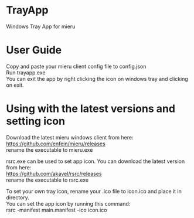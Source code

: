 # TrayApp
Windows Tray App for mieru  

# User Guide
Copy and paste your mieru client config file to config.json  
Run trayapp.exe  
You can exit the app by right clicking the icon on windows tray and clicking on exit.  

# Using with the latest versions and setting icon
Download the latest mieru windows client from here:  
https://github.com/enfein/mieru/releases  
rename the executable to mieru.exe  

rsrc.exe can be used to set app icon. You can download the latest version from here:  
https://github.com/akavel/rsrc/releases  
rename the executable to rsrc.exe  

To set your own tray icon, rename your .ico file to icon.ico and place it in directory.  
You can set the app icon by running this command:  
rsrc -manifest main.manifest -ico icon.ico  

